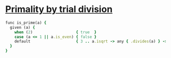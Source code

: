 [1]: https://rosettacode.org/wiki/Primality_by_trial_division

# [Primality by trial division][1]

```ruby
func is_prime(a) {
  given (a) {
    when (2)                   { true  }
    case (a <= 1 || a.is_even) { false }
    default                    { 3 .. a.isqrt -> any { .divides(a) } -> not }
  }
}
```
